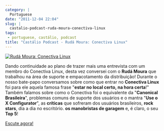 ```yaml
---
category: |
  Portuguese
date: "2011-12-04 22:04"
slug: |
  castalio-podcast-ruda-moura-conectiva-linux
tags:
 - portuguese, castálio, podcast
title: "Castálio Podcast - Rudá Moura: Conectiva Linux"
---
```


[![Rudá Moura: Conectiva
Linux](http://www.castalio.info/wp-content/uploads/2011/12/rudamoura.png)](http://www.castalio.info/wp-content/uploads/2011/12/rudamoura.png)

Dando continuidade ao plano de trazer mais uma entrevista com um membro
do Conectiva Linux, desta vez conversei com o **Rudá Moura** que
trabalhou na área de suporte e empacotamento da distribuição! Durante o
nosso bate-papo conversamos sobre como que entrar no **Conectiva Linux**
foi para ele aquela famosa frase "**estar no local certo, na hora
certa**!" Também falamos sobre como o Conectiva foi o equivalente da
"**Canonical Brasileira**", problemas comuns de suporte dos usuários e o
mantra "**Use o X Configurator**", as **críticas** que sofreram dos
usuários brasileiros, **rock stars**, dia a dia no escritório. **os
manobristas de garagem** e, é claro, o seu **Top 5**!

[Escute agora!](http://www.castalio.info/ruda-moura-conectiva-linux/)
